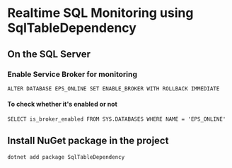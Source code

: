 # Realtime SQL Monitoring using SqlTableDependency

## On the SQL Server
### Enable Service Broker for monitoring
```
ALTER DATABASE EPS_ONLINE SET ENABLE_BROKER WITH ROLLBACK IMMEDIATE
```

#### To check whether it's enabled or not
```
SELECT is_broker_enabled FROM SYS.DATABASES WHERE NAME = 'EPS_ONLINE'
```

## Install NuGet package in the project
```
dotnet add package SqlTableDependency
```
